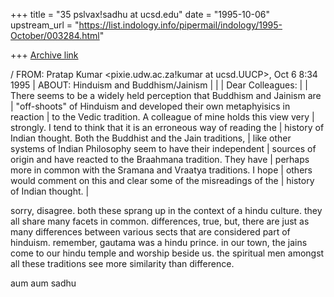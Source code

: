 +++
title = "35 pslvax!sadhu at ucsd.edu"
date = "1995-10-06"
upstream_url = "https://list.indology.info/pipermail/indology/1995-October/003284.html"

+++
[Archive link](https://list.indology.info/pipermail/indology/1995-October/003284.html)

/ FROM:  Pratap Kumar <pixie.udw.ac.za!kumar at ucsd.UUCP>, Oct 6  8:34 1995
| ABOUT: Hinduism and Buddhism/Jainism
|
| 
| Dear Colleagues:
| 
| There seems to be a widely held perception that Buddhism and Jainism are 
| "off-shoots" of Hinduism and developed their own metaphyisics in reaction 
| to the Vedic tradition.  A colleague of mine holds this view very 
| strongly.  I tend to think that it is an erroneous way of reading the 
| history of Indian thought.  Both the Buddhist and the Jain traditions, 
| like other systems of Indian Philosophy seem to have their independent 
| sources of origin and have reacted to the Braahmana tradition.  They have 
| perhaps more in common with the Sramana and Vraatya traditions.  I hope 
| others would comment on this and clear some of the misreadings of the 
| history of Indian thought.
| 

sorry, disagree.  both these sprang up in the context of a hindu
culture.  they all share many facets in common.  differences, true,
but, there are just as many differences between various sects that are
considered part of hinduism.  remember, gautama was a hindu prince.
in our town, the jains come to our hindu temple and worship beside us.
the spiritual men amongst all these traditions see more similarity
than difference.

aum aum
sadhu





